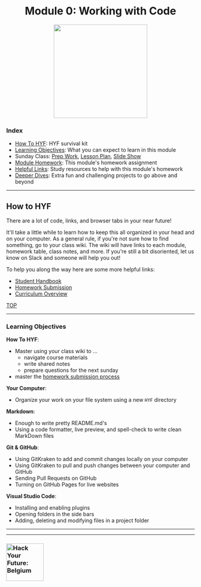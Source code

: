 <h1 id='top' align="center">Module 0: Working with Code</h1>

<div align="center">
  <a href="https://hackyourfuture.be" target="_blank">
    <img src="https://user-images.githubusercontent.com/18554853/63941625-4c7c3d00-ca6c-11e9-9a76-8d5e3632fe70.jpg" width="250" height="250"/>
  </a>
</div>

### Index

* [How To HYF](#how-to-hyf): HYF survival kit
* [Learning Objectives](#learning-objectives): What you can expect to learn in this module
* Sunday Class: [Prep Work](https://github.com/hackyourfuturebelgium/working-with-code/wiki/wk-1-Prep-Work), [Lesson Plan](https://github.com/hackyourfuturebelgium/working-with-code/wiki/wk-1-Lesson-Plan), [Slide Show](https://hackyourfuturebelgium.github.io/working-with-code/week-1.html)
* [Module Homework](./week-1-homework.md): This module's homework assignment
* [Helpful Links](https://github.com/HackYourFutureBelgium/working-with-code/wiki/Helpful-Links): Study resources to help with this module's homework
* [Deeper Dives](https://github.com/HackYourFutureBelgium/working-with-code/wiki/Deeper-Dives): Extra fun and challenging projects to go above and beyond

---

## How to HYF

There are a lot of code, links, and browser tabs in your near future!

It'll take a little while to learn how to keep this all organized in your head and on your computer.  As a general rule, if you're not sure how to find something, go to your class wiki.  The wiki will have links to each module, homework table, class notes, and more.  If you're still a bit disoriented, let us know on Slack and someone will help you out!

To help you along the way here are some more helpful links:

* [Student Handbook](https://github.com/HackYourFutureBelgium/student-handbook)
* [Homework Submission](https://github.com/hackyourfuturebelgium/homework-submission)
* [Curriculum Overview](https://hackyourfuturebelgium.github.io/curriculum)

[TOP](#top)

---

### Learning Objectives

__How To HYF__:

* Master using your class wiki to ...
  * navigate course materials
  * write shared notes
  * prepare questions for the next sunday
* master the [homework submission process](https://github.com/hackyourfuturebelgium/homework-submission)

__Your Computer__:

* Organize your work on your file system using a new `HYF` directory

__Markdown__:

* Enough to write pretty README.md's
* Using a code formatter, live preview, and spell-check to write clean MarkDown files

__Git & GitHub__:

* Using GitKraken to add and commit changes locally on your computer
* Using GitKraken to pull and push changes between your computer and GitHub
* Sending Pull Requests on GitHub
* Turning on GitHub Pages for live websites

__Visual Studio Code__:

* Installing and enabling plugins
* Opening folders in the side bars
* Adding, deleting and modifying files in a project folder

---
---

### <a href="https://hackyourfuture.be" target="_blank"><img src="https://user-images.githubusercontent.com/18554853/63941625-4c7c3d00-ca6c-11e9-9a76-8d5e3632fe70.jpg" width="100" height="100" alt="Hack Your Future: Belgium"></a>
